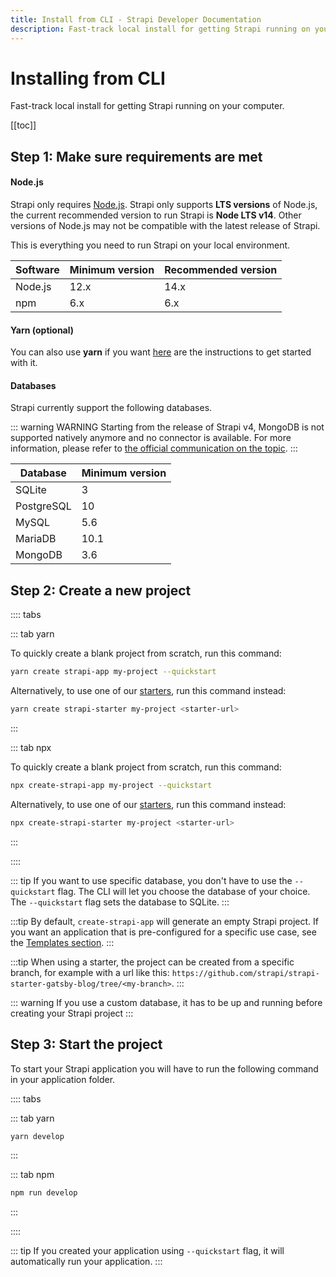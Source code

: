 ```yaml
---
title: Install from CLI - Strapi Developer Documentation
description: Fast-track local install for getting Strapi running on your computer in less than a minute.
---
```


# Installing from CLI

Fast-track local install for getting Strapi running on your computer.

[[toc]]

## Step 1: Make sure requirements are met

#### Node.js

Strapi only requires [Node.js](https://nodejs.org). Strapi only supports **LTS versions** of Node.js, the current recommended version to run Strapi is **Node LTS v14**. Other versions of Node.js may not be compatible with the latest release of Strapi.

This is everything you need to run Strapi on your local environment.

| Software | Minimum version | Recommended version |
| -------- | --------------- | ------------------- |
| Node.js  | 12.x            | 14.x                |
| npm      | 6.x             | 6.x                 |

#### Yarn (optional)

You can also use **yarn** if you want [here](https://yarnpkg.com/en/docs/getting-started) are the instructions to get started with it.

#### Databases

Strapi currently support the following databases.

::: warning WARNING
Starting from the release of Strapi v4, MongoDB is not supported natively anymore and no connector is available. For more information, please refer to [the official communication on the topic]().
:::

| Database   | Minimum version |
| ---------- | --------------- |
| SQLite     | 3               |
| PostgreSQL | 10              |
| MySQL      | 5.6             |
| MariaDB    | 10.1            |
| MongoDB    | 3.6             |

## Step 2: Create a new project

:::: tabs

::: tab yarn

To quickly create a blank project from scratch, run this command:

```bash
yarn create strapi-app my-project --quickstart
```

Alternatively, to use one of our [starters](https://strapi.io/starters), run this command instead:

```bash
yarn create strapi-starter my-project <starter-url>
```

:::

::: tab npx

To quickly create a blank project from scratch, run this command:

```bash
npx create-strapi-app my-project --quickstart
```

Alternatively, to use one of our [starters](https://strapi.io/starters), run this command instead:

```bash
npx create-strapi-starter my-project <starter-url>
```

:::

::::

::: tip
If you want to use specific database, you don't have to use the `--quickstart` flag. The CLI will let you choose the database of your choice. The `--quickstart` flag sets the database to SQLite.
:::

:::tip
By default, `create-strapi-app` will generate an empty Strapi project. If you want an application that is pre-configured for a specific use case, see the [Templates section](/developer-docs/latest/setup-deployment-guides/installation/templates.md).
:::

:::tip
When using a starter, the project can be created from a specific branch, for example with a url like this: `https://github.com/strapi/strapi-starter-gatsby-blog/tree/<my-branch>`.
:::

::: warning
If you use a custom database, it has to be up and running before creating your Strapi project
:::

## Step 3: Start the project

To start your Strapi application you will have to run the following command in your application folder.

:::: tabs

::: tab yarn

```bash
yarn develop
```

:::

::: tab npm

```bash
npm run develop
```

:::

::::

::: tip
If you created your application using `--quickstart` flag, it will automatically run your application.
:::

